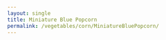 ```yaml
---
layout: single
title: Miniature Blue Popcorn
permalink: /vegetables/corn/MiniatureBluePopcorn/
---
```

